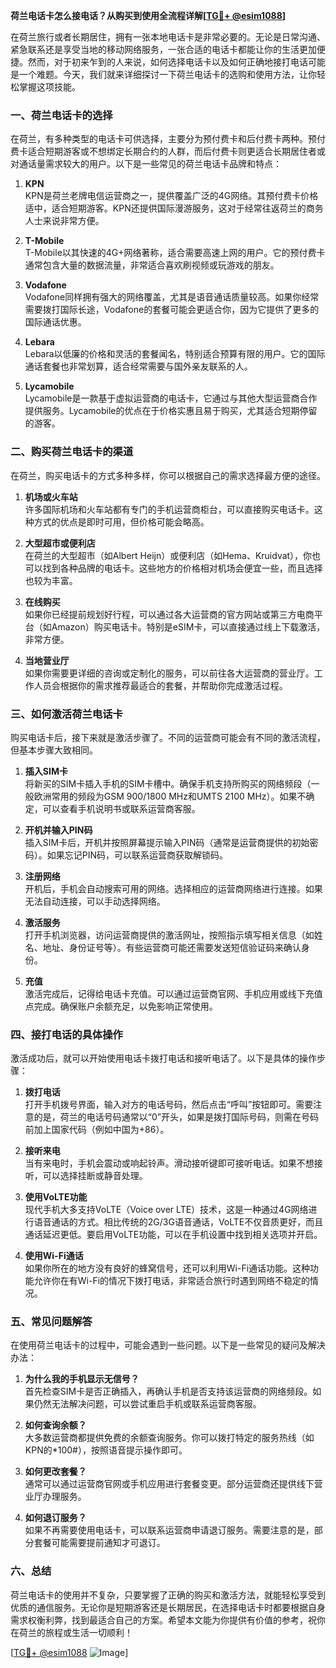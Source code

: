 **荷兰电话卡怎么接电话？从购买到使用全流程详解[[TG💪+ @esim1088](https://t.me/s/esim1088)]**

在荷兰旅行或者长期居住，拥有一张本地电话卡是非常必要的。无论是日常沟通、紧急联系还是享受当地的移动网络服务，一张合适的电话卡都能让你的生活更加便捷。然而，对于初来乍到的人来说，如何选择电话卡以及如何正确地接打电话可能是一个难题。今天，我们就来详细探讨一下荷兰电话卡的选购和使用方法，让你轻松掌握这项技能。

### 一、荷兰电话卡的选择

在荷兰，有多种类型的电话卡可供选择，主要分为预付费卡和后付费卡两种。预付费卡适合短期游客或不想绑定长期合约的人群，而后付费卡则更适合长期居住者或对通话量需求较大的用户。以下是一些常见的荷兰电话卡品牌和特点：

1. **KPN**  
   KPN是荷兰老牌电信运营商之一，提供覆盖广泛的4G网络。其预付费卡价格适中，适合短期游客。KPN还提供国际漫游服务，这对于经常往返荷兰的商务人士来说非常方便。

2. **T-Mobile**  
   T-Mobile以其快速的4G+网络著称，适合需要高速上网的用户。它的预付费卡通常包含大量的数据流量，非常适合喜欢刷视频或玩游戏的朋友。

3. **Vodafone**  
   Vodafone同样拥有强大的网络覆盖，尤其是语音通话质量较高。如果你经常需要拨打国际长途，Vodafone的套餐可能会更适合你，因为它提供了更多的国际通话优惠。

4. **Lebara**  
   Lebara以低廉的价格和灵活的套餐闻名，特别适合预算有限的用户。它的国际通话套餐也非常划算，适合经常需要与国外亲友联系的人。

5. **Lycamobile**  
   Lycamobile是一款基于虚拟运营商的电话卡，它通过与其他大型运营商合作提供服务。Lycamobile的优点在于价格实惠且易于购买，尤其适合短期停留的游客。

### 二、购买荷兰电话卡的渠道

在荷兰，购买电话卡的方式多种多样，你可以根据自己的需求选择最方便的途径。

1. **机场或火车站**  
   许多国际机场和火车站都有专门的手机运营商柜台，可以直接购买电话卡。这种方式的优点是即时可用，但价格可能会略高。

2. **大型超市或便利店**  
   在荷兰的大型超市（如Albert Heijn）或便利店（如Hema、Kruidvat），你也可以找到各种品牌的电话卡。这些地方的价格相对机场会便宜一些，而且选择也较为丰富。

3. **在线购买**  
   如果你已经提前规划好行程，可以通过各大运营商的官方网站或第三方电商平台（如Amazon）购买电话卡。特别是eSIM卡，可以直接通过线上下载激活，非常方便。

4. **当地营业厅**  
   如果你需要更详细的咨询或定制化的服务，可以前往各大运营商的营业厅。工作人员会根据你的需求推荐最适合的套餐，并帮助你完成激活过程。

### 三、如何激活荷兰电话卡

购买电话卡后，接下来就是激活步骤了。不同的运营商可能会有不同的激活流程，但基本步骤大致相同。

1. **插入SIM卡**  
   将新买的SIM卡插入手机的SIM卡槽中。确保手机支持所购买的网络频段（一般欧洲常用的频段为GSM 900/1800 MHz和UMTS 2100 MHz）。如果不确定，可以查看手机说明书或联系运营商客服。

2. **开机并输入PIN码**  
   插入SIM卡后，开机并按照屏幕提示输入PIN码（通常是运营商提供的初始密码）。如果忘记PIN码，可以联系运营商获取解锁码。

3. **注册网络**  
   开机后，手机会自动搜索可用的网络。选择相应的运营商网络进行连接。如果无法自动连接，可以手动选择网络。

4. **激活服务**  
   打开手机浏览器，访问运营商提供的激活网址，按照指示填写相关信息（如姓名、地址、身份证号等）。有些运营商可能还需要发送短信验证码来确认身份。

5. **充值**  
   激活完成后，记得给电话卡充值。可以通过运营商官网、手机应用或线下充值点完成。确保账户余额充足，以免影响正常使用。

### 四、接打电话的具体操作

激活成功后，就可以开始使用电话卡拨打电话和接听电话了。以下是具体的操作步骤：

1. **拨打电话**  
   打开手机拨号界面，输入对方的电话号码，然后点击“呼叫”按钮即可。需要注意的是，荷兰的电话号码通常以“0”开头，如果是拨打国际号码，则需在号码前加上国家代码（例如中国为+86）。

2. **接听来电**  
   当有来电时，手机会震动或响起铃声。滑动接听键即可接听电话。如果不想接听，可以选择挂断或静音处理。

3. **使用VoLTE功能**  
   现代手机大多支持VoLTE（Voice over LTE）技术，这是一种通过4G网络进行语音通话的方式。相比传统的2G/3G语音通话，VoLTE不仅音质更好，而且通话延迟更低。要启用VoLTE功能，可以在手机设置中找到相关选项并开启。

4. **使用Wi-Fi通话**  
   如果你所在的地方没有良好的蜂窝信号，还可以利用Wi-Fi通话功能。这种功能允许你在有Wi-Fi的情况下拨打电话，非常适合旅行时遇到网络不稳定的情况。

### 五、常见问题解答

在使用荷兰电话卡的过程中，可能会遇到一些问题。以下是一些常见的疑问及解决办法：

1. **为什么我的手机显示无信号？**  
   首先检查SIM卡是否正确插入，再确认手机是否支持该运营商的网络频段。如果仍然无法解决问题，可以尝试重启手机或联系运营商客服。

2. **如何查询余额？**  
   大多数运营商都提供免费的余额查询服务。你可以拨打特定的服务热线（如KPN的*100#），按照语音提示操作即可。

3. **如何更改套餐？**  
   通常可以通过运营商官网或手机应用进行套餐变更。部分运营商还提供线下营业厅办理服务。

4. **如何退订服务？**  
   如果不再需要使用电话卡，可以联系运营商申请退订服务。需要注意的是，部分套餐可能需要提前通知才可退订。

### 六、总结

荷兰电话卡的使用并不复杂，只要掌握了正确的购买和激活方法，就能轻松享受到优质的通信服务。无论你是短期游客还是长期居民，在选择电话卡时都要根据自身需求权衡利弊，找到最适合自己的方案。希望本文能为你提供有价值的参考，祝你在荷兰的旅程或生活一切顺利！

[[TG💪+ @esim1088](https://t.me/s/esim1088) ![Image](https://i.postimg.cc/4NQfJmqS/Snipaste-2025-05-13-00-14-12.png)]